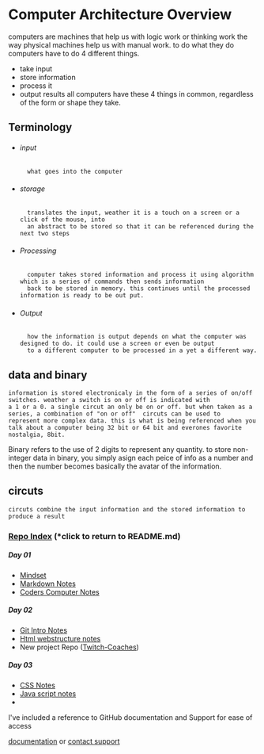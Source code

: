 # Computer Architecture Overview
computers are machines that help us with logic work or thinking work the way physical machines help us with manual work.
to do what they do computers have to do 4 different things.
- take input
- store information
- process it 
- output results
all computers have these 4 things in common, regardless of the form or shape they take. 



## Terminology
- ###### input 
        what goes into the computer
- ###### storage
        translates the input, weather it is a touch on a screen or a click of the mouse, into 
        an abstract to be stored so that it can be referenced during the next two steps
- ###### Processing
        computer takes stored information and process it using algorithm which is a series of commands then sends information 
        back to be stored in memory. this continues until the processed information is ready to be out put. 
- ###### Output
        how the information is output depends on what the computer was designed to do. it could use a screen or even be output
        to a different computer to be processed in a yet a different way. 

## data and binary
    information is stored electronicaly in the form of a series of on/off switches. weather a switch is on or off is indicated with
    a 1 or a 0. a single circut an only be on or off. but when taken as a series, a combination of "on or off"  circuts can be used to 
    represent more complex data. this is what is being referenced when you talk about a computer being 32 bit or 64 bit and everones favorite 
    nostalgia, 8bit. 
Binary refers to the use of 2 digits to represent any quantity. to store non-integer data in binary, you simply asign each peice of info
as a number and then the number becomes basically the avatar of the information. 

## circuts
    circuts combine the input information and the stored information to produce a result
    





### [Repo Index](https://masonchance.github.io/learning-journal-repo/) (*click to return to README.md)

##### Day 01

- [Mindset](https://masonchance.github.io/learning-journal-repo/main-page)
- [Markdown Notes](https://masonchance.github.io/learning-journal-repo/markdown-notes/)
- [Coders Computer Notes](https://masonchance.github.io/learning-journal-repo/the-coders-computer-notes/)

##### Day 02
 - [Git Intro Notes](https://masonchance.github.io/learning-journal-repo/git-intro-notes/)
 - [Html webstructure notes](https://masonchance.github.io/learning-journal-repo/Html-webstructure-notes/)
 - New project Repo ([Twitch-Coaches](https://masonchance.github.io/twitch-coaches/))

##### Day 03
- [CSS Notes](https://masonchance.github.io/learning-journal-repo/css-notes/)
- [Java script notes](https://masonchance.github.io/learning-journal-repo/js-notes/)
-

I've included a reference to GitHub documentation and Support for ease of access

[documentation](https://help.github.com/categories/github-pages-basics/) or [contact support](https://github.com/contact)
